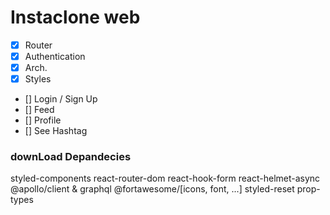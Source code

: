 # Instaclone web

- [x] Router
- [x] Authentication
- [x] Arch.
- [x] Styles
- [] Login / Sign Up
- [] Feed
- [] Profile
- [] See Hashtag

### downLoad Depandecies

styled-components
react-router-dom
react-hook-form
react-helmet-async
@apollo/client & graphql
@fortawesome/[icons, font, ...]
styled-reset
prop-types
